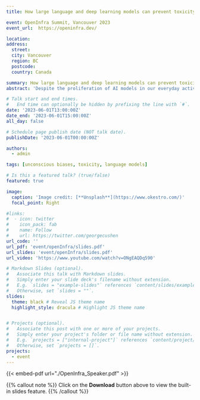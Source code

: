 ```yaml
---
title: How large language and deep learning models can prevent toxicity such as unconscious biases

event: OpenInfra Summit, Vancouver 2023
event_url:  https://openinfra.dev/

location: 
address:
  street: 
  city: Vancouver
  region: BC
  postcode: 
  country: Canada

summary: How large language and deep learning models can prevent toxicity such as unconscious biases
abstract: 'Despite the proliferation of AI models in our everyday activities to make impactful decisions, there are growing concerns about trustworthiness. It is of utmost importance to have fairer interpretable models to make decisions in healthcare, finances, the justice system, etc. This presentation aims to predict biases earlier enough in a multi-class and multi-label problem before they can induce harm. The distributed nature of online communities and their complex data sources makes it difficult to identify biases in data. Thus, we use large language models to accurately classify textual/images/video data across languages, cultures, religions, ages, genders, etc. Also, we fine-tune a transformer (BERT) to predict complicated NLP tasks, which traditional machine learning models would be limited. A typical BERT model can contextually generate text embedding for a multi-class problem and task-specific classification embedding. Our result predicts biases with an accuracy of 98.7%'

# Talk start and end times.
#   End time can optionally be hidden by prefixing the line with `#`.
date: '2023-06-01T13:00:00Z'
date_end: '2023-06-01T15:00:00Z'
all_day: false

# Schedule page publish date (NOT talk date).
publishDate: '2023-06-01T00:00:00Z'

authors:
  - admin

tags: [unconscious biases, toxicity, language models]

# Is this a featured talk? (true/false)
featured: true

image:
  caption: 'Image credit: [**Unsplash**](https://www.okestro.com/)'
  focal_point: Right

#links:
#  - icon: twitter
#    icon_pack: fab
#    name: Follow
#    url: https://twitter.com/georgecushen
url_code: ''
url_pdf: 'event/openInfra/slides.pdf'
url_slides: 'event/openInfra/slides.pdf'
url_video: 'https://www.youtube.com/watch?v=ONgEAQDq590'

# Markdown Slides (optional).
#   Associate this talk with Markdown slides.
#   Simply enter your slide deck's filename without extension.
#   E.g. `slides = "example-slides"` references `content/slides/example-slides.md`.
#   Otherwise, set `slides = ""`.
slides: 
  theme: black # Reveal JS theme name
  highlight_style: dracula # Highlight JS theme name


# Projects (optional).
#   Associate this post with one or more of your projects.
#   Simply enter your project's folder or file name without extension.
#   E.g. `projects = ["internal-project"]` references `content/project/deep-learning/index.md`.
#   Otherwise, set `projects = []`.
projects: 
  - event
---
```


{{< embed-pdf url="./OpenInfra_Speaker.pdf" >}}

{{% callout note %}}
Click on the **Download** button above to view the built-in slides feature.
{{% /callout %}}

